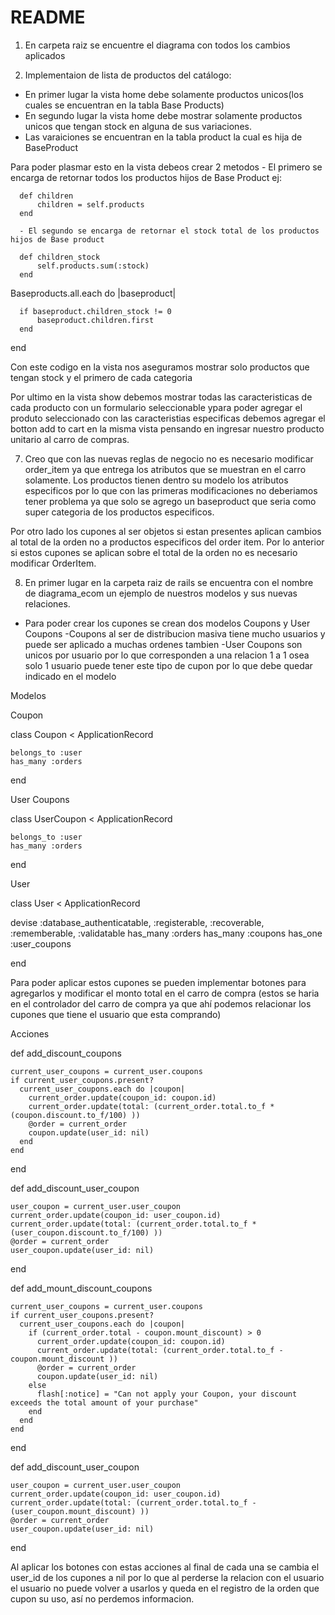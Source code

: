 # README
1) En carpeta raiz se encuentre el diagrama con todos los cambios aplicados 

6) Implementaion de lista de productos del catálogo:

  - En primer lugar la vista home debe solamente productos unicos(los cuales se encuentran en la tabla Base Products) 
  - En segundo lugar la vista home debe mostrar solamente productos unicos que tengan stock en alguna de sus variaciones.
  -   Las varaiciones se encuentran en la tabla product la cual es hija de BaseProduct
  
  Para poder plasmar esto en la vista debeos crear 2 metodos 
      - El primero se encarga de retornar todos los productos hijos de Base Product
      ej:
          
      def children
          children = self.products
      end

      - El segundo se encarga de retornar el stock total de los productos hijos de Base product
    
      def children_stock
          self.products.sum(:stock) 
      end
  
  Baseproducts.all.each do |baseproduct|

      if baseproduct.children_stock != 0
          baseproduct.children.first
      end
      
  end
  
  Con este codigo en la vista nos aseguramos mostrar solo productos que tengan stock y el primero de cada categoria 

  Por ultimo en la vista show debemos mostrar todas las caracteristicas de cada producto con un formulario seleccionable ypara poder agregar el produto seleccionado con las caracteristias especificas debemos agregar el botton add to cart en la misma vista pensando en ingresar nuestro producto unitario al carro de compras.

7) Creo que con las nuevas reglas de negocio no es necesario modificar order_item ya que entrega los atributos que se muestran en el carro solamente. Los productos tienen dentro su modelo los atributos especificos por lo que con las primeras modificaciones no deberiamos tener problema ya que solo se agrego un baseproduct que seria como super categoria de los productos especificos. 

Por otro lado los cupones al ser objetos si estan presentes aplican cambios al total de la orden no a productos especificos del order item. Por lo anterior si estos cupones se aplican sobre el total de la orden no es necesario modificar OrderItem.

8) En primer lugar en la carpeta raiz de rails se encuentra con el nombre de diagrama_ecom un ejemplo de nuestros modelos y sus nuevas relaciones.

- Para poder crear los cupones se crean dos modelos Coupons y User Coupons 
    -Coupons al ser de distribucion masiva tiene mucho usuarios y puede ser aplicado a muchas ordenes tambien
    -User Coupons son unicos por usuario por lo que corresponden a una relacion 1 a 1 osea solo 1 usuario puede tener este tipo de cupon por lo que debe quedar indicado en el modelo

Modelos 

Coupon

class Coupon < ApplicationRecord

    belongs_to :user
    has_many :orders

end

User Coupons

class UserCoupon < ApplicationRecord

    belongs_to :user
    has_many :orders

end

User

class User < ApplicationRecord

  devise :database_authenticatable, :registerable,
         :recoverable, :rememberable, :validatable
  has_many :orders
  has_many :coupons
  has_one :user_coupons

end

Para poder aplicar estos cupones se pueden implementar botones para agregarlos y modificar el monto total en el carro de compra (estos se haria en el controlador del carro de compra ya que ahí podemos relacionar los cupones que tiene el usuario que esta comprando)

Acciones
  
  def add_discount_coupons 

    current_user_coupons = current_user.coupons   
    if current_user_coupons.present?
      current_user_coupons.each do |coupon|
        current_order.update(coupon_id: coupon.id)
        current_order.update(total: (current_order.total.to_f * (coupon.discount.to_f/100) ))
        @order = current_order
        coupon.update(user_id: nil)
      end
    end

  end
  
  def add_discount_user_coupon

    user_coupon = current_user.user_coupon  
    current_order.update(coupon_id: user_coupon.id)
    current_order.update(total: (current_order.total.to_f * (user_coupon.discount.to_f/100) ))
    @order = current_order
    user_coupon.update(user_id: nil)
    
  end
  
  def add_mount_discount_coupons 

    current_user_coupons = current_user.coupons
    if current_user_coupons.present?
      current_user_coupons.each do |coupon|
        if (current_order.total - coupon.mount_discount) > 0
          current_order.update(coupon_id: coupon.id)
          current_order.update(total: (current_order.total.to_f - coupon.mount_discount ))
          @order = current_order
          coupon.update(user_id: nil)
        else
          flash[:notice] = "Can not apply your Coupon, your discount exceeds the total amount of your purchase"
        end
      end
    end

  end
  
  def add_discount_user_coupon

    user_coupon = current_user.user_coupon  
    current_order.update(coupon_id: user_coupon.id)
    current_order.update(total: (current_order.total.to_f - (user_coupon.mount_discount) ))
    @order = current_order
    user_coupon.update(user_id: nil)

  end
  

Al aplicar los botones con estas acciones al final de cada una se cambia el user_id de los cupones a nil por lo que al perderse la relacion con el usuario el usuario no puede volver a usarlos y queda en el registro de la orden que cupon su uso, así no perdemos informacion.


    